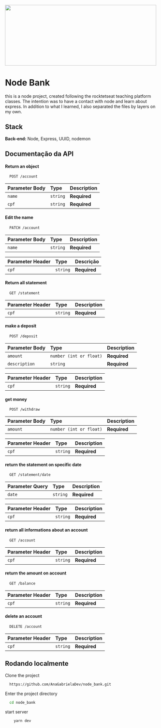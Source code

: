 <img src="https://get.scratchpay.com/hubfs/vertical-landings/2020_SP_Animation_1_Transparent_1080x1080_V06.gif
" width=500 height=200>
</img>

# Node Bank

this is a node project, created following the rocktetseat teaching platform classes. The intention was to have a contact with node and learn about express. In addition to what I learned, I also separated the files by layers on my own.

## Stack

**Back-end:** Node, Express, UUID, nodemon

## Documentação da API

#### Return an object

```http
  POST /account
```

| Parameter Body | Type     | Description  |
| :------------- | :------- | :----------- |
| `name`         | `string` | **Required** |
| `cpf`          | `string` | **Required** |

#### Edit the name

```http
  PATCH /account
```

| Parameter Body | Type     | Description  |
| :------------- | :------- | :----------- |
| `name`         | `string` | **Required** |

| Parameter Header | Type     | Descrição    |
| :--------------- | :------- | :----------- |
| `cpf`            | `string` | **Required** |

#### Return all statement

```http
  GET /statement
```

| Parameter Header | Type     | Description  |
| :--------------- | :------- | :----------- |
| `cpf`            | `string` | **Required** |

#### make a deposit

```http
  POST /deposit
```

| Parameter Body | Type                    | Description  |
| :------------- | :---------------------- | :----------- |
| `amount`       | `number (int or float)` | **Required** |
| `description`  | `string`                | **Required** |

| Parameter Header | Type     | Description  |
| :--------------- | :------- | :----------- |
| `cpf`            | `string` | **Required** |

#### get money

```http
  POST /withdraw
```

| Parameter Body | Type                    | Description  |
| :------------- | :---------------------- | :----------- |
| `amount`       | `number (int or float)` | **Required** |

| Parameter Header | Type     | Description  |
| :--------------- | :------- | :----------- |
| `cpf`            | `string` | **Required** |

#### return the statement on specific date

```http
  GET /statement/date
```

| Parameter Query | Type     | Description  |
| :-------------- | :------- | :----------- |
| `date`          | `string` | **Required** |

| Parameter Header | Type     | Description  |
| :--------------- | :------- | :----------- |
| `cpf`            | `string` | **Required** |

#### return all informations about an account

```http
  GET /account
```

| Parameter Header | Type     | Description  |
| :--------------- | :------- | :----------- |
| `cpf`            | `string` | **Required** |

#### return the amount on account

```http
  GET /balance
```

| Parameter Header | Type     | Description  |
| :--------------- | :------- | :----------- |
| `cpf`            | `string` | **Required** |

#### delete an account

```http
  DELETE /account
```

| Parameter Header | Type     | Description  |
| :--------------- | :------- | :----------- |
| `cpf`            | `string` | **Required** |

## Rodando localmente

Clone the project

```bash
  https://github.com/AnaGabrielaDev/node_bank.git
```

Enter the project directory

```bash
  cd node_bank
```

start server

```bash
    yarn dev
```
